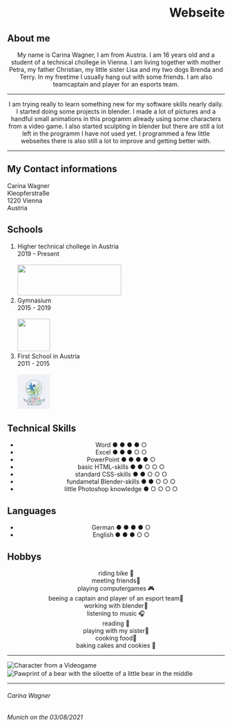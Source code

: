 
<html lang="en">
  <head>
  <meta charset="UTF-8">
  <link rel="stylesheet" type="text/css" href="main.css">
   <h1 align="right">Webseite</h1>
</head>
<body>
  <h2> About me</h2> 
  <p align="center">My name is Carina Wagner, I am from Austria. I am 16 years old and a student of a technical chollege in Vienna. I am living together with mother Petra, my father Christian, my little sister Lisa and my two dogs Brenda and Terry. In my freetime I usually hang out with some friends. I am also teamcaptain and player for an esports team.</p>
  <hr>
  <p align="center">I am trying really to learn something new for my software skills nearly daily. I started doing some projects in blender. I made a lot of pictures and a handful small animations in this programm already using some characters from a video game. I also started sculpting in blender but there are still a lot left in the programm I have not used yet. I programmed a few little webseites there is also still a lot to improve and getting better with.</p>
  <hr>
  <h2>My Contact informations</h2>
  <article >Carina Wagner</article>
  <article>Kleopferstraße</article>
  <article>1220 Vienna</article>
  <article>Austria</article>
  <h2>Schools</h2>
<ol>
  <li>Higher technical chollege in Austria</li>
  <article>2019 - Present </article>
  <br>
  <a href="https://www.htl-donaustadt.at">
         <img src="https://upload.wikimedia.org/wikipedia/commons/thumb/f/f1/HTL_Donaustadt_Logo.svg/1200px-HTL_Donaustadt_Logo.svg.png"
         width="240" height="71,9">
      </a>                            
  <li>Gymnasium</li>
  <article>2015 - 2019</article>
  <br>
  <a href="https://www.brg-seestadt.at/">
         <img src="https://bildungshub.wien/wp-content/uploads/2020/11/sim_see_logo.png"
         width="75" height="75">
      </a>
  <li>First School in Austria</li>
  <article>2011 - 2015</article>
<br>
  <a href="http://www.offene-volksschule-an-der-lobau.at/Startseite/">
         <img src="https://github.com/CarinaMarieWagner/carinawagner.github.io/blob/main/Download.jpeg?raw=true" width="75" height="80">
      </a>
  </ol>
  <h2>Technical Skills</h2>
  <ul>
    <li align="center">Word ● ● ● ● ○</li>
    <li align="center">Excel ● ● ● ○ ○</li>
    <li align="center">PowerPoint ● ● ● ● ○</li>                
    <li align="center">basic HTML-skills ● ● ○ ○ ○</li> 
    <li align="center">standard CSS-skills ● ● ○ ○ ○</li>
    <li align="center">fundametal Blender-skills ● ● ○ ○ ○</li>
    <li align="center">little Photoshop knowledge ● ○ ○ ○ ○</li>
  </ul>
  <h2> Languages</h2>
<ul>
  <li align="center">German  ● ● ● ● ○</li>
  <li align="center">English ● ● ● ○ ○</li>
</ul>
<h2>Hobbys</h2>
  <article align="center">riding bike 🚴︁</article>
  <article align="center">meeting friends👤︁</article>
  <article align="center">playing computergames 🎮︁</article>
  <article align="center">beeing a captain and player of an esport team🏅︁</article>
  <article align="center">working with blender🎥︁</article>
  <article align="center">listening to music 🎧︁</article>
  <article align="center">reading 📖︁</article>
  <article align="center">playing with my sister🏓︁</article>
  <article align="center">cooking food🍴︁</article>
  <article align="center">baking cakes and cookies 🥧︁</article>
<hr>
 <img src="https://images-wixmp-ed30a86b8c4ca887773594c2.wixmp.com/f/8fde87e7-9e99-430f-b8cd-b1255d5ac4b2/def2c7y-adfaa43e-3225-4ea9-bf2b-16a8ac805093.png/v1/fill/w_753,h_1062,strp/nea_karlsson___graff_crafter__by_kabalstein_def2c7y-pre.png?token=eyJ0eXAiOiJKV1QiLCJhbGciOiJIUzI1NiJ9.eyJzdWIiOiJ1cm46YXBwOjdlMGQxODg5ODIyNjQzNzNhNWYwZDQxNWVhMGQyNmUwIiwiaXNzIjoidXJuOmFwcDo3ZTBkMTg4OTgyMjY0MzczYTVmMGQ0MTVlYTBkMjZlMCIsIm9iaiI6W1t7ImhlaWdodCI6Ijw9MTgwNSIsInBhdGgiOiJcL2ZcLzhmZGU4N2U3LTllOTktNDMwZi1iOGNkLWIxMjU1ZDVhYzRiMlwvZGVmMmM3eS1hZGZhYTQzZS0zMjI1LTRlYTktYmYyYi0xNmE4YWM4MDUwOTMucG5nIiwid2lkdGgiOiI8PTEyODAifV1dLCJhdWQiOlsidXJuOnNlcnZpY2U6aW1hZ2Uub3BlcmF0aW9ucyJdfQ.HGngdvhvkoVGlsXG-_ic8-QxRvb0EjpnSxEqlxZrSW8  " alt="Character from a Videogame" width="251" height="354"><img src="https://m.media-amazon.com/images/I/61ZuPlv2e1L._AC_UL320_.jpg" width="160" height=" 139" align="center" alt="Pawprint of a bear with the siloette of a little bear in the middle"> 
  <hr>
</body>
<footer> 
  <h6>Carina Wagner</h6>
  <h6>Munich on the 03/08/2021</h6>
 </footer>
</html>
